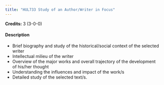 ```yaml
---
title: "HUL733 Study of an Author/Writer in Focus"
---
```

**Credits:** 3 (3-0-0)

#### Description

- Brief biography and study of the historical/social context of the selected writer
- Intellectual milieu of the writer
- Overview of the major works and overall trajectory of the development of his/her thought
- Understanding the influences and impact of the work/s
- Detailed study of the selected text/s.